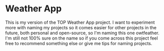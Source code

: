 # Weather App

This is my version of the TOP Weather App project. I want to experiment more with naming my projects so it comes easier for other projects in the future, both personal and open-source, so I'm naming this one owtfeather. I'm still not 100% sure on the name so if you come across this project feel free to recommend something else or give me tips for naming projects.
